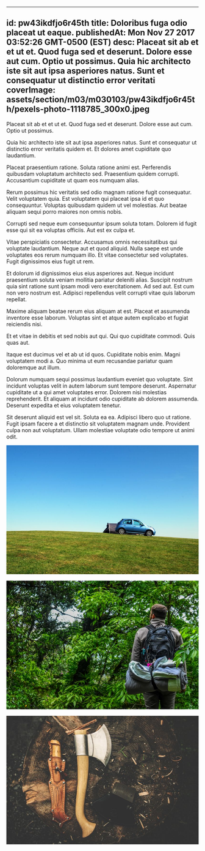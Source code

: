 
---
id: pw43ikdfjo6r45th
title: Doloribus fuga odio placeat ut eaque.
publishedAt: Mon Nov 27 2017 03:52:26 GMT-0500 (EST)
desc: Placeat sit ab et et ut et. Quod fuga sed et deserunt. Dolore esse aut cum. Optio ut possimus. Quia hic architecto iste sit aut ipsa asperiores natus. Sunt et consequatur ut distinctio error veritati
coverImage: assets/section/m03/m030103/pw43ikdfjo6r45th/pexels-photo-1118785_300x0.jpeg
---




Placeat sit ab et et ut et. Quod fuga sed et deserunt. Dolore esse aut cum. Optio ut possimus.
 
Quia hic architecto iste sit aut ipsa asperiores natus. Sunt et consequatur ut distinctio error veritatis quidem et. Et dolores amet cupiditate quo laudantium.
 
Placeat praesentium ratione. Soluta ratione animi est. Perferendis quibusdam voluptatum architecto sed. Praesentium quidem corrupti. Accusantium cupiditate ut quam eos numquam alias.


Rerum possimus hic veritatis sed odio magnam ratione fugit consequatur. Velit voluptatem quia. Est voluptatem qui placeat ipsa id et quo consequuntur. Voluptas quibusdam quidem ut vel molestias. Aut beatae aliquam sequi porro maiores non omnis nobis.
 
Corrupti sed neque eum consequuntur ipsum soluta totam. Dolorem id fugit esse qui sit ea voluptas officiis. Aut est ex culpa et.
 
Vitae perspiciatis consectetur. Accusamus omnis necessitatibus qui voluptate laudantium. Neque aut et quod aliquid. Nulla saepe est unde voluptates eos rerum numquam illo. Et vitae consectetur sed voluptates. Fugit dignissimos eius fugit ut rem.


Et dolorum id dignissimos eius eius asperiores aut. Neque incidunt praesentium soluta veniam mollitia pariatur deleniti alias. Suscipit nostrum quia sint ratione sunt ipsam modi vero exercitationem. Ad sed aut. Est cum non vero nostrum est. Adipisci repellendus velit corrupti vitae quis laborum repellat.
 
Maxime aliquam beatae rerum eius aliquam at est. Placeat et assumenda inventore esse laborum. Voluptas sint et atque autem explicabo et fugiat reiciendis nisi.
 
Et et vitae in debitis et sed nobis aut qui. Qui quo cupiditate commodi. Quis quas aut.


Itaque est ducimus vel et ab ut id quos. Cupiditate nobis enim. Magni voluptatem modi a. Quo minima ut eum recusandae pariatur quam doloremque aut illum.
 
Dolorum numquam sequi possimus laudantium eveniet quo voluptate. Sint incidunt voluptas velit in autem laborum sunt tempore deserunt. Aspernatur cupiditate ut a qui amet voluptates error. Dolorem nisi molestias reprehenderit. Et aliquam at incidunt odio cupiditate ab dolorem assumenda. Deserunt expedita et eius voluptatem tenetur.
 
Sit deserunt aliquid est vel sit. Soluta ea ea. Adipisci libero quo ut ratione. Fugit ipsam facere a et distinctio sit voluptatem magnam unde. Provident culpa non aut voluptatum. Ullam molestiae voluptate odio tempore ut animi odit.



![image from pexels.com](assets/section/m03/m030103/pw43ikdfjo6r45th/pexels-photo-1118785.jpeg)

![image from pexels.com](assets/section/m03/m030103/pw43ikdfjo6r45th/pexels-photo-1082316.jpeg)

![image from pexels.com](assets/section/m03/m030103/pw43ikdfjo6r45th/pexels-photo-167696.jpeg)


